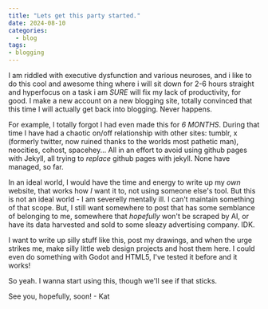 ```yaml
---
title: "Lets get this party started."
date: 2024-08-10
categories:
  - blog
tags:
- blogging
---
```

I am riddled with executive dysfunction and various neuroses, and i like to do this cool and awesome thing where i will sit down for 2-6 hours straight and hyperfocus on a task i am *SURE* will fix my lack of productivity, for good. 
I make a new account on a new blogging site, totally convinced that this time I will actually get back into blogging. Never happens.

For example, I totally forgot I had even made this for *6 MONTHS*. During that time I have had a chaotic on/off relationship with other sites: tumblr, x (formerly twitter, now ruined thanks to the worlds most pathetic man), neocities, cohost, spacehey...
All in an effort to avoid using github pages with Jekyll, all trying to *replace* github pages with jekyll. None have managed, so far.

In an ideal world, I would have the time and energy to write up my *own* website, that works how *I* want it to, not using someone else's tool. But this is not an ideal world - I am severelly mentally ill. I can't maintain something of that scope. But, I still want somewhere to post that has some semblance of belonging to me, somewhere that *hopefully* won't be scraped by AI, or have its data harvested and sold to some sleazy advertising company. IDK.

I want to write up silly stuff like this, post my drawings, and when the urge strikes me, make silly little web design projects and host them here. I could even do something with Godot and HTML5, I've tested it before and it works!

So yeah. I wanna start using this, though we'll see if that sticks.

See you, hopefully, soon! - Kat
